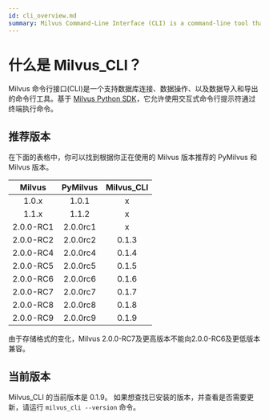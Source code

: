 ```yaml
---
id: cli_overview.md
summary: Milvus Command-Line Interface (CLI) is a command-line tool that supports database connection, data operations, and import and export of data.
---
```


# 什么是 Milvus_CLI？

Milvus 命令行接口(CLI)是一个支持数据库连接、数据操作、以及数据导入和导出的命令行工具。基于 [Milvus Python SDK](https://github.com/milvus-io/pymilvus)，它允许使用交互式命令行提示符通过终端执行命令。

## 推荐版本

在下面的表格中，你可以找到根据你正在使用的 Milvus 版本推荐的 PyMilvus 和 Milvus 版本。

|  Milvus   | PyMilvus | Milvus_CLI |
| :-------: | :------: | :--------: |
|   1.0.x   |  1.0.1   |     x      |
|   1.1.x   |  1.1.2   |     x      |
| 2.0.0-RC1 | 2.0.0rc1 |     x      |
| 2.0.0-RC2 | 2.0.0rc2 |   0.1.3    |
| 2.0.0-RC4 | 2.0.0rc4 |   0.1.4    |
| 2.0.0-RC5 | 2.0.0rc5 |   0.1.5    |
| 2.0.0-RC6 | 2.0.0rc6 |   0.1.6    |
| 2.0.0-RC7 | 2.0.0rc7 |   0.1.7    |
| 2.0.0-RC8 | 2.0.0rc8 |   0.1.8    |
| 2.0.0-RC9 | 2.0.0rc9 |   0.1.9    |

<div class="alert note">由于存储格式的变化，Milvus 2.0.0-RC7及更高版本不能向2.0.0-RC6及更低版本兼容。</div>

## 当前版本

Milvus_CLI 的当前版本是 0.1.9。
如果想查找已安装的版本，并查看是否需要更新，请运行 `milvus_cli --version` 命令。
